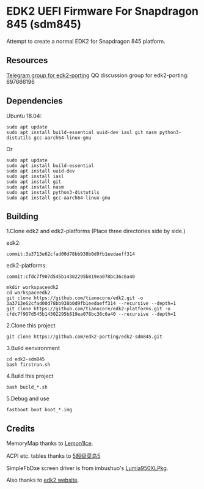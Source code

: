 # EDK2 UEFI Firmware For Snapdragon 845 (sdm845)

Attempt to create a normal EDK2 for Snapdragon 845 platform.

## Resources

[Telegram group for edk2-porting](https://t.me/joinchat/MNjTmBqHIokjweeN0SpoyA)
QQ discussion group for edk2-porting: 697666196

## Dependencies

Ubuntu 18.04:

```
sudo apt update
sudo apt install build-essential uuid-dev iasl git nasm python3-distutils gcc-aarch64-linux-gnu
```
Or
```
sudo apt update
sudo apt install build-essential
sudo apt install uuid-dev
sudo apt install iasl
sudo apt install git
sudo apt install nasm
sudo apt install python3-distutils
sudo apt install gcc-aarch64-linux-gnu
```


## Building

1.Clone edk2 and edk2-platforms (Place three directories side by side.)

edk2:
```
commit:3a3713e62cfad00d78bb938b0d9fb1eedaeff314
```

edk2-platforms:
```
commit:cfdc7f907d545b14302295b819ea078bc36c6a40
```

```
mkdir workspaceedk2
cd workspaceedk2
git clone https://github.com/tianocore/edk2.git -o 3a3713e62cfad00d78bb938b0d9fb1eedaeff314 --recursive --depth=1
git clone https://github.com/tianocore/edk2-platforms.git -o cfdc7f907d545b14302295b819ea078bc36c6a40 --recursive --depth=1
```

2.Clone this project
```
git clone https://github.com/edk2-porting/edk2-sdm845.git
```

3.Build eenvironment
```
cd edk2-sdm845
bash firstrun.sh
```

4.Build this project
```
bash build_*.sh
```
5.Debug and use
```
fastboot boot boot_*.img
```

## Credits

MemoryMap thanks to [Lemon1Ice](https://github.com/Lemon1Ice).

ACPI etc. tables thanks to [5超级菜鸟5](https://github.com/sunshuyu)

SimpleFbDxe screen driver is from imbushuo's [Lumia950XLPkg](https://github.com/WOA-Project/Lumia950XLPkg).

Also thanks to [edk2 website](https://github.com/tianocore/tianocore.github.io/wiki/Using-EDK-II-with-Native-GCC#Install_required_software_from_apt).
